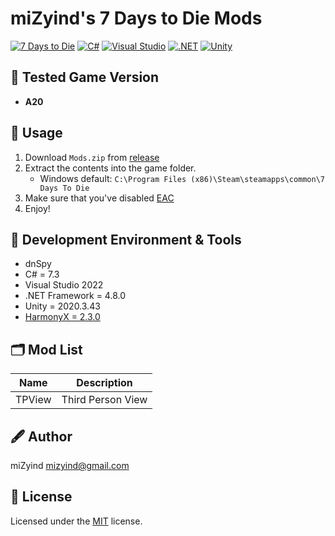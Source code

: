 ﻿# miZyind's 7 Days to Die Mods

[![7 Days to Die](https://img.shields.io/badge/7D2D-000?style=for-the-badge&logo=steam)](https://store.steampowered.com/app/251570/7_Days_to_Die)
[![C#](https://img.shields.io/badge/7.3-239120?style=for-the-badge&logo=c-sharp)](https://docs.microsoft.com/dotnet/csharp)
[![Visual Studio](https://img.shields.io/badge/2022-5c2d91?style=for-the-badge&logo=visual-studio)](https://visualstudio.microsoft.com)
[![.NET](https://img.shields.io/badge/4.8.0-512bd4?style=for-the-badge&logo=.net)](https://dotnet.microsoft.com)
[![Unity](https://img.shields.io/badge/2020.3.43-fff?style=for-the-badge&logo=unity&logoColor=000)](https://unity.com)

## 🔮 Tested Game Version

- **A20**

## 🔮 Usage

1. Download `Mods.zip` from [release](https://github.com/miZyind/7D2D-Mods/releases/tag/v2023.01.04)
2. Extract the contents into the game folder.
   - Windows default: `C:\Program Files (x86)\Steam\steamapps\common\7 Days To Die`
3. Make sure that you've disabled [EAC](https://www.easy.ac)
4. Enjoy!

## 💠 Development Environment & Tools

- dnSpy
- C# = 7.3
- Visual Studio 2022
- .NET Framework = 4.8.0
- Unity = 2020.3.43
- [HarmonyX = 2.3.0](https://github.com/BepInEx/HarmonyX/releases/tag/v2.3.0)

## 🗂 Mod List

|  Name  |    Description    |
| :----: | :---------------: |
| TPView | Third Person View |

## 🖋 Author

miZyind <mizyind@gmail.com>

## 📇 License

Licensed under the [MIT](LICENSE) license.
